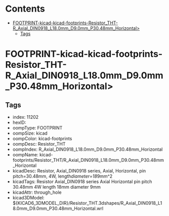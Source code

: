 



Contents
========

* [FOOTPRINT-kicad-kicad-footprints-Resistor_THT-R_Axial_DIN0918_L18.0mm_D9.0mm_P30.48mm_Horizontal>](#footprint-kicad-kicad-footprints-resistor_tht-r_axial_din0918_l180mm_d90mm_p3048mm_horizontal)
	* [Tags](#tags)

# FOOTPRINT-kicad-kicad-footprints-Resistor_THT-R_Axial_DIN0918_L18.0mm_D9.0mm_P30.48mm_Horizontal>

## Tags

- index: 11202
- hexID: 
- oompType: FOOTPRINT
- oompSize: kicad
- oompColor: kicad-footprints
- oompDesc: Resistor_THT
- oompIndex: R_Axial_DIN0918_L18.0mm_D9.0mm_P30.48mm_Horizontal
- oompName: kicad-footprints/Resistor_THT/R_Axial_DIN0918_L18.0mm_D9.0mm_P30.48mm_Horizontal
- kicadDesc: Resistor, Axial_DIN0918 series, Axial, Horizontal, pin pitch=30.48mm, 4W, length*diameter=18*9mm^2
- kicadTags: Resistor Axial_DIN0918 series Axial Horizontal pin pitch 30.48mm 4W length 18mm diameter 9mm
- kicadAttr: through_hole
- kicad3DModel: ${KICAD6_3DMODEL_DIR}/Resistor_THT.3dshapes/R_Axial_DIN0918_L18.0mm_D9.0mm_P30.48mm_Horizontal.wrl
